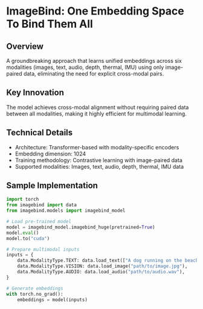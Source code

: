 # ImageBind: One Embedding Space To Bind Them All

## Overview
A groundbreaking approach that learns unified embeddings across six modalities (images, text, audio, depth, thermal, IMU) using only image-paired data, eliminating the need for explicit cross-modal pairs.

## Key Innovation
The model achieves cross-modal alignment without requiring paired data between all modalities, making it highly efficient for multimodal learning.

## Technical Details
- Architecture: Transformer-based with modality-specific encoders
- Embedding dimension: 1024
- Training methodology: Contrastive learning with image-paired data
- Supported modalities: Images, text, audio, depth, thermal, IMU data

## Sample Implementation
```python
import torch
from imagebind import data
from imagebind.models import imagebind_model

# Load pre-trained model
model = imagebind_model.imagebind_huge(pretrained=True)
model.eval()
model.to("cuda")

# Prepare multimodal inputs
inputs = {
    data.ModalityType.TEXT: data.load_text(["A dog running on the beach"]),
    data.ModalityType.VISION: data.load_image("path/to/image.jpg"),
    data.ModalityType.AUDIO: data.load_audio("path/to/audio.wav"),
}

# Generate embeddings
with torch.no_grad():
    embeddings = model(inputs)
